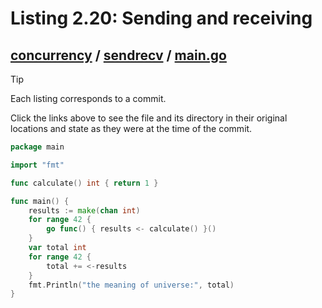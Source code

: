 # Listing 2.20: Sending and receiving

## [concurrency](https://github.com/inancgumus/gobyexample/blob/303467e851cc31ea7af09020a20ff42dd689bbf0/concurrency) / [sendrecv](https://github.com/inancgumus/gobyexample/blob/303467e851cc31ea7af09020a20ff42dd689bbf0/concurrency/sendrecv) / [main.go](https://github.com/inancgumus/gobyexample/blob/303467e851cc31ea7af09020a20ff42dd689bbf0/concurrency/sendrecv/main.go)

> [!TIP]
> Each listing corresponds to a commit.
>
> Click the links above to see the file and its directory in their original locations and state as they were at the time of the commit.

```go
package main

import "fmt"

func calculate() int { return 1 }

func main() {
	results := make(chan int)
	for range 42 {
		go func() { results <- calculate() }()
	}
	var total int
	for range 42 {
		total += <-results
	}
	fmt.Println("the meaning of universe:", total)
}
```

